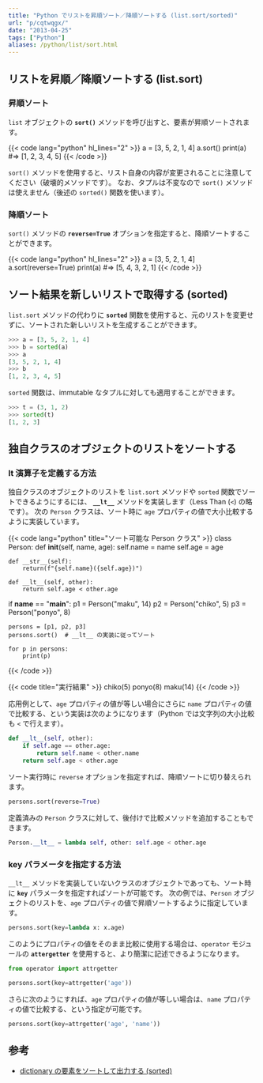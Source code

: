 ```yaml
---
title: "Python でリストを昇順ソート／降順ソートする (list.sort/sorted)"
url: "p/cqtwqgx/"
date: "2013-04-25"
tags: ["Python"]
aliases: /python/list/sort.html
---
```


リストを昇順／降順ソートする (list.sort)
----

### 昇順ソート

`list` オブジェクトの __`sort()`__ メソッドを呼び出すと、要素が昇順ソートされます。

{{< code lang="python" hl_lines="2" >}}
a = [3, 5, 2, 1, 4]
a.sort()
print(a)  #=> [1, 2, 3, 4, 5]
{{< /code >}}

`sort()` メソッドを使用すると、リスト自身の内容が変更されることに注意してください（破壊的メソッドです）。
なお、タプルは不変なので `sort()` メソッドは使えません（後述の `sorted()` 関数を使います）。

### 降順ソート

`sort()` メソッドの __`reverse=True`__ オプションを指定すると、降順ソートすることができます。

{{< code lang="python" hl_lines="2" >}}
a = [3, 5, 2, 1, 4]
a.sort(reverse=True)
print(a)  #=> [5, 4, 3, 2, 1]
{{< /code >}}


ソート結果を新しいリストで取得する (sorted)
----

`list.sort` メソッドの代わりに __`sorted`__ 関数を使用すると、元のリストを変更せずに、ソートされた新しいリストを生成することができます。

```python
>>> a = [3, 5, 2, 1, 4]
>>> b = sorted(a)
>>> a
[3, 5, 2, 1, 4]
>>> b
[1, 2, 3, 4, 5]
```

`sorted` 関数は、immutable なタプルに対しても適用することができます。

```python
>>> t = (3, 1, 2)
>>> sorted(t)
[1, 2, 3]
```


独自クラスのオブジェクトのリストをソートする
----

### lt 演算子を定義する方法

独自クラスのオブジェクトのリストを `list.sort` メソッドや `sorted` 関数でソートできるようにするには、 __`__lt__`__ メソッドを実装します（Less Than (`<`) の略です）。
次の `Person` クラスは、ソート時に `age` プロパティの値で大小比較するように実装しています。

{{< code lang="python" title="ソート可能な Person クラス" >}}
class Person:
    def __init__(self, name, age):
        self.name = name
        self.age = age

    def __str__(self):
        return(f"{self.name}({self.age})")

    def __lt__(self, other):
        return self.age < other.age


if __name__ == "__main__":
    p1 = Person("maku", 14)
    p2 = Person("chiko", 5)
    p3 = Person("ponyo", 8)

    persons = [p1, p2, p3]
    persons.sort()  # __lt__ の実装に従ってソート

    for p in persons:
        print(p)
{{< /code >}}

{{< code title="実行結果" >}}
chiko(5)
ponyo(8)
maku(14)
{{< /code >}}

応用例として、`age` プロパティの値が等しい場合にさらに `name` プロパティの値で比較する、という実装は次のようになります（Python では文字列の大小比較も `<` で行えます）。

```python
def __lt__(self, other):
    if self.age == other.age:
        return self.name < other.name
    return self.age < other.age
```

ソート実行時に `reverse` オプションを指定すれば、降順ソートに切り替えられます。

```python
persons.sort(reverse=True)
```

定義済みの `Person` クラスに対して、後付けで比較メソッドを追加することもできます。

```python
Person.__lt__ = lambda self, other: self.age < other.age
```

### key パラメータを指定する方法

`__lt__` メソッドを実装していないクラスのオブジェクトであっても、ソート時に __`key`__ パラメータを指定すればソートが可能です。
次の例では、`Person` オブジェクトのリストを、`age` プロパティの値で昇順ソートするように指定しています。

```python
persons.sort(key=lambda x: x.age)
```

このようにプロパティの値をそのまま比較に使用する場合は、`operator` モジュールの __`attergetter`__ を使用すると、より簡潔に記述できるようになります。

```python
from operator import attrgetter

persons.sort(key=attrgetter('age'))
```

さらに次のようにすれば、`age` プロパティの値が等しい場合は、`name` プロパティの値で比較する、という指定が可能です。

```python
persons.sort(key=attrgetter('age', 'name'))
```


参考
----

- [dictionary の要素をソートして出力する (sorted)](/p/qqkggoz/)

